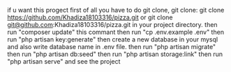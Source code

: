 if u want this progect first of all you have to do git clone,
git clone: git clone https://github.com/Khadiza18103316/pizza.git or git clone git@github.com:Khadiza18103316/pizza.git in your project directory.
then run "composer update" this commant
then run "cp .env.example .env"
then run "php artisan key:generate"
then create a new database in your mysql and also write database name in .env file.
then run "php artisan migrate"
then run "php artisan db:seed"
then run "php artisan storage:link"
then run "php artisan serve"
and see the project


